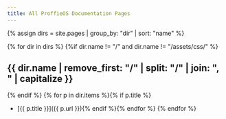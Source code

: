 ```yaml
---
title: All ProffieOS Documentation Pages
---
```


{% assign dirs = site.pages | group_by: "dir" | sort: "name" %} 

{% for dir in dirs %}
{%if dir.name != "/" and dir.name != "/assets/css/" %}
## {{ dir.name | remove_first: "/" | split: "/" | join: ", " | capitalize }}
{% endif %}
{% for p in dir.items %}{% if p.title %}
  * [{{ p.title }}]({{ p.url }}){% endif %}{% endfor %}
{% endfor %}
